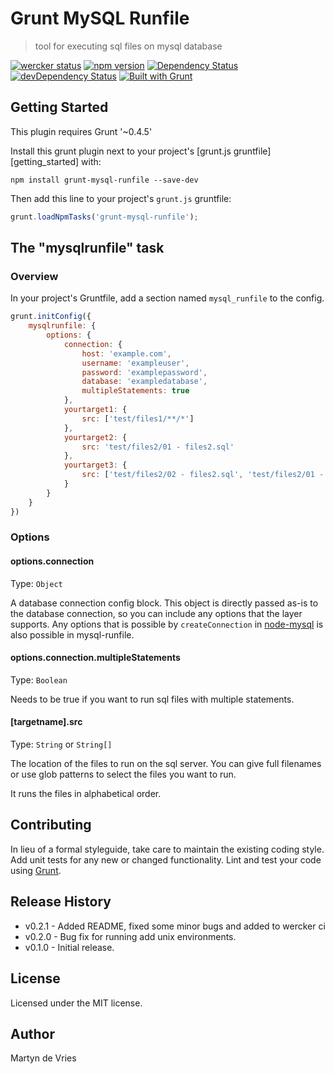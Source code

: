 Grunt MySQL Runfile
===================
> tool for executing sql files on mysql database

[![wercker status](https://app.wercker.com/status/6db62fea29fa838dfe70e469a08ef84c/s "wercker status")](https://app.wercker.com/project/bykey/6db62fea29fa838dfe70e469a08ef84c)
[![npm version](https://badge.fury.io/js/grunt-mysql-runfile.svg)](http://badge.fury.io/js/grunt-mysql-runfile)
[![Dependency Status](https://david-dm.org/hiiragisan09/grunt-mysql-runfile.svg)](https://david-dm.org/hiiragisan09/grunt-mysql-runfile) 
[![devDependency Status](https://david-dm.org/hiiragisan09/grunt-mysql-runfile/dev-status.svg)](https://david-dm.org/hiiragisan09/grunt-mysql-runfile#info=devDependencies)
[![Built with Grunt](https://cdn.gruntjs.com/builtwith.png)](http://gruntjs.com/) 

## Getting Started
This plugin requires Grunt '~0.4.5'

Install this grunt plugin next to your project's [grunt.js gruntfile][getting_started] with:

```shell
npm install grunt-mysql-runfile --save-dev
```

Then add this line to your project's `grunt.js` gruntfile:

```js
grunt.loadNpmTasks('grunt-mysql-runfile');
```

## The "mysqlrunfile" task

### Overview
In your project's Gruntfile, add a section named `mysql_runfile` to the config.

```js
grunt.initConfig({
	mysqlrunfile: {
		options: {
			connection: {
				host: 'example.com',
				username: 'exampleuser',
				password: 'examplepassword',
				database: 'exampledatabase',
				multipleStatements: true
			},
			yourtarget1: {
				src: ['test/files1/**/*']
			},
			yourtarget2: {
				src: 'test/files2/01 - files2.sql'
			},
			yourtarget3: {
				src: ['test/files2/02 - files2.sql', 'test/files2/01 - files2.sql']
			}
		}
	}
})
```
### Options

#### options.connection
Type: `Object`

A database connection config block. This object is directly passed as-is to the database connection, so you can include any options that the layer supports. Any options that is possible by `createConnection` in [node-mysql](https://github.com/felixge/node-mysql/#connection-options) is also possible in mysql-runfile.

#### options.connection.multipleStatements
Type: `Boolean`

Needs to be true if you want to run sql files with multiple statements.

#### [targetname].src
Type: `String` or `String[]`

The location of the files to run on the sql server. You can give full filenames or use glob patterns to select the files you want to run.

It runs the files in alphabetical order.

## Contributing
In lieu of a formal styleguide, take care to maintain the existing coding style. Add unit tests for any new or changed functionality. Lint and test your code using [Grunt](http://gruntjs.com/).

## Release History
- v0.2.1 - Added README, fixed some minor bugs and added to wercker ci
- v0.2.0 - Bug fix for running add unix environments.
- v0.1.0 - Initial release.

## License
Licensed under the MIT license.

## Author
Martyn de Vries

